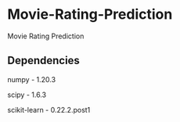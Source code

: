 # Movie-Rating-Prediction
Movie Rating Prediction

## Dependencies
numpy - 1.20.3

scipy - 1.6.3

scikit-learn - 0.22.2.post1

